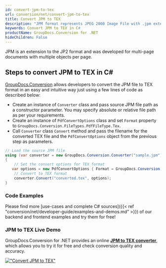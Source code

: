 ```yaml
---
id: convert-jpm-to-tex
url: conversion/net/convert-jpm-to-tex
title: Convert JPM to TEX
description: "JPM format represents JPEG 2000 Image File with .jpm extension. Learn how to convert JPM to TEX file programmatically in C# language using GroupDocs.Conversion for .NET library."
keywords: Convert JPM to TEX in C#
productName: GroupDocs.Conversion for .NET
hideChildren: False
---
```


JPM is an extension to the JP2 format and was developed for multi-page documents with multiple objects per page.

## Steps to convert JPM to TEX in C#

[GroupDocs.Conversion](https://products.groupdocs.com/conversion/net) allows developers to convert the JPM file to TEX format in an easy and intuitive way just using a few lines of code as described below:

* Create an instance of `Converter` class and pass source JPM file path as a constructor parameter. You may specify absolute or relative file path as per your requirements. 
* Create an instance of `PdfConvertOptions` class and set `Format` property to `GroupDocs.Conversion.FileTypes.PdfFileType.Tex`.
* Call `Converter` class `Convert` method and pass the filename for the converted TEX file and the `PdfConvertOptions` object from the previous step as parameters.

```csharp
// Load the source JPM file
using (var converter = new GroupDocs.Conversion.Converter("sample.jpm"))
{
    // Set the convert options for TEX format
   var options = new PdfConvertOptions { Format = GroupDocs.Conversion.FileTypes.PdfFileType.Tex };
    // Convert to TEX format
    converter.Convert("converted.tex", options);
}
```

### Code Examples

Please find more [use-cases and complete C# sources]({{< ref "conversion/net/developer-guide/examples-and-demos.md" >}}) of our backend and frontend examples and try them for free!

### JPM to TEX Live Demo

GroupDocs.Conversion for .NET provides an online [**JPM to TEX converter**](https://products.groupdocs.app/conversion/jpm-to-tex), which allows you to try it for free and check conversion quality and accuracy.

[!["Convert JPM to TEX"](conversion/net/images/convert-to-tex/convert-jpm-to-tex.png)](https://products.groupdocs.app/conversion/jpm-to-tex)